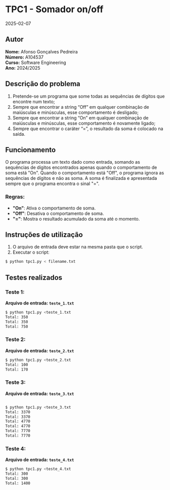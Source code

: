 # TPC1 - Somador on/off

2025-02-07

## Autor
**Nome:** Afonso Gonçalves Pedreira  
**Número:** A104537  
**Curso:** Software Engineering  
**Ano:** 2024/2025  

## Descrição do problema

1. Pretende-se um programa que some todas as sequências de dígitos que encontre num texto;
2. Sempre que encontrar a string “Off” em qualquer combinação de maiúsculas e minúsculas, esse comportamento é desligado;
3. Sempre que encontrar a string “On” em qualquer combinação de maiúsculas e minúsculas, esse comportamento é novamente ligado;
4. Sempre que encontrar o caráter “=”, o resultado da soma é colocado na saída.

## Funcionamento

O programa processa um texto dado como entrada, somando as sequências de dígitos encontrados apenas quando o comportamento de soma está "On". Quando o comportamento está "Off", o programa ignora as sequências de dígitos e não as soma. A soma é finalizada e apresentada sempre que o programa encontra o sinal "=".

### Regras:
- **"On"**: Ativa o comportamento de soma.
- **"Off"**: Desativa o comportamento de soma.
- **"="**: Mostra o resultado acumulado da soma até o momento.


## Instruções de utilização
1. O arquivo de entrada deve estar na mesma pasta que o script.
2. Executar o script:

```sh
$ python tpc1.py < filename.txt
```

## Testes realizados

### Teste 1:
**Arquivo de entrada: `teste_1.txt`**
```sh
$ python tpc1.py <teste_1.txt
Total: 350
Total: 350
Total: 750

```



### Teste 2:
**Arquivo de entrada: `teste_2.txt`**

```bash
$ python tpc1.py <teste_2.txt
Total: 100
Total: 170
```



### Teste 3:
**Arquivo de entrada: `teste_3.txt`**
```bash

$ python tpc1.py <teste_3.txt
Total: 3370
Total: 3370
Total: 4770
Total: 4770
Total: 7770
Total: 7770


```




### Teste 4:
**Arquivo de entrada: `teste_4.txt`**
```bash 
$ python tpc1.py <teste_4.txt
Total: 300
Total: 300
Total: 1400
```

